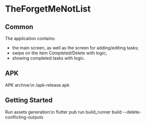 # TheForgetMeNotList

## Common 

The application contains:
- the main screen, as well as the screen for adding/editing tasks;
- swipe on the item Completed/Delete with logic;
- showing completed tasks with logic.

## APK

APK archive:\n
/apk-release.apk

## Getting Started

Run assets generation:\n
flutter pub run build_runner build --delete-conflicting-outputs


